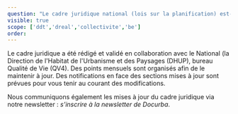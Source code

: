 ```yaml
---
question: "Le cadre juridique national (lois sur la planification) est-il à jour ? Qui le rédige ?"
visible: true
scope: ['ddt','dreal','collectivite','be']
order: 
---
```


Le cadre juridique a été rédigé et validé en collaboration avec le National (la Direction de l'Habitat de l'Urbanisme et des Paysages (DHUP), bureau Qualité de Vie (QV4). Des points mensuels sont organisés afin de le maintenir à jour. 
Des notifications en face des sections mises à jour sont prévues pour vous tenir au courant des modifications. 

Nous communiquons également les mises à jour du cadre juridique via notre newsletter : _s’inscrire à la newsletter de Docurba_. 

